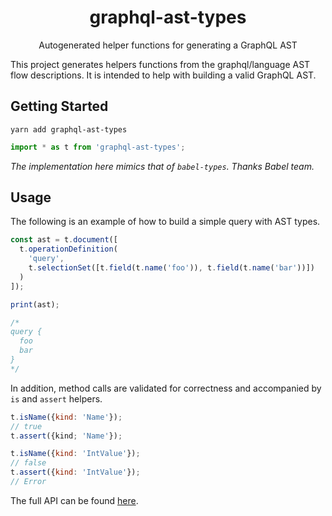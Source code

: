 <h1 align="center">graphql-ast-types</h1>
<p align="center">Autogenerated helper functions for generating a GraphQL AST</p>


This project generates helpers functions from the graphql/language AST flow descriptions. It is intended to help with building a valid GraphQL AST.

## Getting Started

`yarn add graphql-ast-types`

```js
import * as t from 'graphql-ast-types';
```

_The implementation here mimics that of `babel-types`. Thanks Babel team._

## Usage

The following is an example of how to build a simple query with AST types.

```js
const ast = t.document([
  t.operationDefinition(
    'query',
    t.selectionSet([t.field(t.name('foo')), t.field(t.name('bar'))])
  )
]);

print(ast);

/*
query {
  foo
  bar
}
*/

```

In addition, method calls are validated for correctness and accompanied by `is` and `assert` helpers.

```js
t.isName({kind: 'Name'});
// true
t.assert({kind; 'Name'});

t.isName({kind: 'IntValue'});
// false
t.assert({kind: 'IntValue'});
// Error

```

The full API can be found [here](https://github.com/imranolas/graphql-ast-types/blob/master/api.md).
